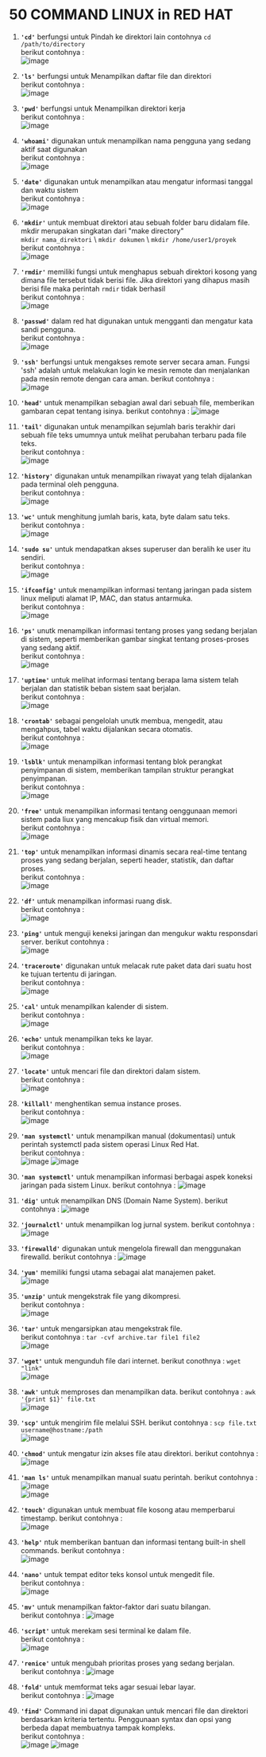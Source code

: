 # 50 COMMAND LINUX in RED HAT

1. **`'cd'`** berfungsi untuk Pindah ke direktori lain contohnya `cd /path/to/directory`  
berikut contohnya :  
![image](https://github.com/Azzadlyh/PRAKTIKUM-SISTEM-OPERASI-AZZA-ADLIYAH-TK4B/assets/126213404/ebac987a-0617-4c50-a61e-523f3afc5afe)

2. **`'ls'`** berfungsi untuk Menampilkan daftar file dan direktori   
berikut contohnya :    
![image](https://github.com/Azzadlyh/PRAKTIKUM-SISTEM-OPERASI-AZZA-ADLIYAH-TK4B/assets/126213404/428f3661-f6c1-421d-aa6b-fa641b1dab27)  

3. **`'pwd'`** berfungsi untuk Menampilkan direktori kerja  
berikut contohnya :  
![image](https://github.com/Azzadlyh/PRAKTIKUM-SISTEM-OPERASI-AZZA-ADLIYAH-TK4B/assets/126213404/7250c833-4a7d-4e2f-ab83-79cef3a4efcb)

4. **`'whoami'`** digunakan untuk menampilkan nama pengguna yang sedang aktif saat digunakan   
berikut contohnya :    
![image](https://github.com/Azzadlyh/PRAKTIKUM-SISTEM-OPERASI-AZZA-ADLIYAH-TK4B/assets/126213404/7279e53e-b093-4307-a0a0-b208294cf49a)   

5. **`'date'`** digunakan untuk menampilkan atau mengatur informasi tanggal dan waktu sistem  
berikut contohnya :  
![image](https://github.com/Azzadlyh/PRAKTIKUM-SISTEM-OPERASI-AZZA-ADLIYAH-TK4B/assets/126213404/63e909db-15ec-4a2a-9c03-38058c18ff1c)  

6. **`'mkdir'`** untuk membuat direktori atau sebuah folder baru didalam file. mkdir merupakan singkatan dari "make directory"  
`mkdir nama_direktori` \\ `mkdir dokumen` \\ `mkdir /home/user1/proyek  `  
berikut contohnya :   
![image](https://github.com/Azzadlyh/PRAKTIKUM-SISTEM-OPERASI-AZZA-ADLIYAH-TK4B/assets/126213404/c2288a78-80cc-4eb4-a3e5-14ee476b8540)    

7. **`'rmdir'`** memiliki fungsi untuk menghapus sebuah direktori kosong yang dimana file tersebut tidak berisi file. Jika direktori yang dihapus masih berisi file maka perintah `rmdir` tidak berhasil   
berikut contohnya :   
![image](https://github.com/Azzadlyh/PRAKTIKUM-SISTEM-OPERASI-AZZA-ADLIYAH-TK4B/assets/126213404/fcfbc8fb-d8df-4848-9792-db7f76f2b52f)  

8. **`'passwd'`** dalam red hat digunakan untuk mengganti dan mengatur kata sandi pengguna.  
berikut contohnya :   
![image](https://github.com/Azzadlyh/PRAKTIKUM-SISTEM-OPERASI-AZZA-ADLIYAH-TK4B/assets/126213404/8dd5cae1-b5a3-41ba-9264-8ef7e96b1242)  

9. **`'ssh'`** berfungsi untuk mengakses remote server secara aman. Fungsi 'ssh' adalah untuk melakukan login ke mesin remote dan menjalankan pada mesin remote dengan cara aman. 
berikut contohnya :  
![image](https://github.com/Azzadlyh/PRAKTIKUM-SISTEM-OPERASI-AZZA-ADLIYAH-TK4B/assets/126213404/52bc3f89-d7cf-469c-a92f-c42f79882c6e)  

10. **`'head'`** untuk menampilkan sebagian awal dari sebuah file, memberikan gambaran cepat tentang isinya. 
berikut contohnya : 
![image](https://github.com/Azzadlyh/PRAKTIKUM-SISTEM-OPERASI-AZZA-ADLIYAH-TK4B/assets/126213404/d9a36855-4737-49bf-ad58-75e624fa4f92)

11. **`'tail'`** digunakan untuk menampilkan sejumlah baris terakhir dari sebuah file teks umumnya untuk melihat perubahan terbaru pada file teks.   
berikut contohnya :   
![image](https://github.com/Azzadlyh/PRAKTIKUM-SISTEM-OPERASI-AZZA-ADLIYAH-TK4B/assets/126213404/6f4309d6-e1fb-4c78-a4c3-bd183beb927b)   

12. **`'history'`** digunakan untuk menampilkan riwayat yang telah dijalankan pada terminal oleh pengguna.   
berikut contohnya :   
![image](https://github.com/Azzadlyh/PRAKTIKUM-SISTEM-OPERASI-AZZA-ADLIYAH-TK4B/assets/126213404/bc2ac2c3-9136-4154-a499-ee2f3ddbe3a2)   

13. **`'wc'`** untuk menghitung jumlah baris, kata, byte dalam satu teks.  
berikut contohnya :   
![image](https://github.com/Azzadlyh/PRAKTIKUM-SISTEM-OPERASI-AZZA-ADLIYAH-TK4B/assets/126213404/2a9abe4b-e9c4-4a5d-841d-c007d2d6d806)

14. **`'sudo su'`** untuk mendapatkan akses superuser dan beralih ke user itu sendiri.  
berikut contohnya :  
![image](https://github.com/Azzadlyh/PRAKTIKUM-SISTEM-OPERASI-AZZA-ADLIYAH-TK4B/assets/126213404/d9155de4-d7c8-4a17-8917-30ae8c9e9c6b)

15. **`'ifconfig'`** untuk menampilkan informasi tentang jaringan pada sistem linux meliputi alamat IP, MAC, dan status antarmuka.  
berikut contohnya :  
![image](https://github.com/Azzadlyh/PRAKTIKUM-SISTEM-OPERASI-AZZA-ADLIYAH-TK4B/assets/126213404/2dff2eab-9c73-4664-933b-ffe05c601b8e)

16. **`'ps'`** unutk menampilkan informasi tentang proses yang sedang berjalan di sistem, seperti memberikan gambar singkat tentang proses-proses yang sedang aktif.  
berikut contohnya :   
![image](https://github.com/Azzadlyh/PRAKTIKUM-SISTEM-OPERASI-AZZA-ADLIYAH-TK4B/assets/126213404/a647d16a-5acc-4974-ad82-26a9e9b08f0d)

17. **`'uptime'`** untuk melihat informasi tentang berapa lama sistem telah berjalan dan statistik beban sistem saat berjalan.  
berikut contohnya :  
![image](https://github.com/Azzadlyh/PRAKTIKUM-SISTEM-OPERASI-AZZA-ADLIYAH-TK4B/assets/126213404/03495116-cbc2-4507-bf88-1f51c0382844)

18. **`'crontab'`** sebagai pengelolah unutk membua, mengedit, atau mengahpus, tabel waktu dijalankan secara otomatis.  
berikut contohnya :  
![image](https://github.com/Azzadlyh/PRAKTIKUM-SISTEM-OPERASI-AZZA-ADLIYAH-TK4B/assets/126213404/71ab2c04-98be-448b-ba87-94427cc8b487)

19. **`'lsblk'`** untuk menampilkan informasi tentang blok perangkat penyimpanan di sistem, memberikan tampilan struktur perangkat penyimpanan.  
berikut contohnya :   
![image](https://github.com/Azzadlyh/PRAKTIKUM-SISTEM-OPERASI-AZZA-ADLIYAH-TK4B/assets/126213404/c298b700-5f53-4d33-98a3-fbb74d185504)

20. **`'free'`** untuk menampilkan informasi tentang oenggunaan memori sistem pada liux yang mencakup fisik dan virtual memori.   
berikut contohnya :  
![image](https://github.com/Azzadlyh/PRAKTIKUM-SISTEM-OPERASI-AZZA-ADLIYAH-TK4B/assets/126213404/fd1809df-677e-46d1-87db-f9c59cb6af61)

21. **`'top'`** untuk menampilkan informasi dinamis secara real-time tentang proses yang sedang berjalan, seperti header, statistik, dan daftar proses.  
berikut contohnya :  
![image](https://github.com/Azzadlyh/PRAKTIKUM-SISTEM-OPERASI-AZZA-ADLIYAH-TK4B/assets/126213404/61baa7c4-7089-4ca5-98e1-10701a2d6646)

22. **`'df'`** untuk menampilkan informasi ruang disk.  
berikut contohnya :  
![image](https://github.com/Azzadlyh/PRAKTIKUM-SISTEM-OPERASI-AZZA-ADLIYAH-TK4B/assets/126213404/7d7c59cf-d99e-4613-893b-49e1bc41719e)

23. **`'ping'`** untuk menguji keneksi jaringan dan mengukur waktu responsdari server.
berikut contohnya :  
![image](https://github.com/Azzadlyh/PRAKTIKUM-SISTEM-OPERASI-AZZA-ADLIYAH-TK4B/assets/126213404/6bffe7fd-5a13-4fc6-b00e-8ee50cd2dcc5)

24. **`'traceroute'`** digunakan untuk melacak rute paket data dari suatu host ke tujuan tertentu di jaringan.  
berikut contohnya :  
![image](https://github.com/Azzadlyh/PRAKTIKUM-SISTEM-OPERASI-AZZA-ADLIYAH-TK4B/assets/126213404/734d9350-65c6-4b44-9088-66665627f339)

25. **`'cal'`** untuk menampilkan kalender di sistem.  
berikut contohnya :  
![image](https://github.com/Azzadlyh/PRAKTIKUM-SISTEM-OPERASI-AZZA-ADLIYAH-TK4B/assets/126213404/2f3eecd6-92e3-4e42-b7a4-7e94c0111130)

26. **`'echo'`** untuk menampilkan teks ke layar.  
berikut contohnya :  
![image](https://github.com/Azzadlyh/PRAKTIKUM-SISTEM-OPERASI-AZZA-ADLIYAH-TK4B/assets/126213404/aefd5e27-6e97-48a3-b940-0c2dd0fce74a)

27. **`'locate'`** untuk mencari file dan direktori dalam sistem.  
berikut contohnya :  
![image](https://github.com/Azzadlyh/PRAKTIKUM-SISTEM-OPERASI-AZZA-ADLIYAH-TK4B/assets/126213404/e7d11646-3d0d-4593-a772-21428634ead4)

28. **`'killall'`** menghentikan semua instance proses.  
berikut contohnya :  
![image](https://github.com/Azzadlyh/PRAKTIKUM-SISTEM-OPERASI-AZZA-ADLIYAH-TK4B/assets/126213404/3c572f99-0f24-4161-a901-5b5b07ac6759)

29. **`'man systemctl'`** untuk menampilkan manual (dokumentasi) untuk perintah systemctl pada sistem operasi Linux Red Hat.  
berikut contohnya :  
![image](https://github.com/Azzadlyh/PRAKTIKUM-SISTEM-OPERASI-AZZA-ADLIYAH-TK4B/assets/126213404/fbaa0214-a76a-4326-bcb7-8d60ef3bc517)
![image](https://github.com/Azzadlyh/PRAKTIKUM-SISTEM-OPERASI-AZZA-ADLIYAH-TK4B/assets/126213404/39e8541a-5d0d-410b-beda-854b73e87eaf)

31. **`'man systemctl'`** untuk menampilkan informasi berbagai aspek koneksi jaringan pada sistem Linux.
berikut contohnya :
![image](https://github.com/Azzadlyh/PRAKTIKUM-SISTEM-OPERASI-AZZA-ADLIYAH-TK4B/assets/126213404/e7e55a17-2a95-40df-ab75-4983d435c646)

32. **`'dig'`** untuk menampilkan DNS (Domain Name System).
berikut contohnya :
![image](https://github.com/Azzadlyh/PRAKTIKUM-SISTEM-OPERASI-AZZA-ADLIYAH-TK4B/assets/126213404/393d343d-5dc6-4c70-ab4e-32269a5494f8)

33. **`'journalctl'`** untuk menampilkan log jurnal system.
berikut contohnya :
![image](https://github.com/Azzadlyh/PRAKTIKUM-SISTEM-OPERASI-AZZA-ADLIYAH-TK4B/assets/126213404/1ff5267f-02fd-4cf3-8762-ce1388347d30)

34. **`'firewalld'`** digunakan untuk mengelola firewall dan menggunakan firewalld.
berikut contohnya :
![image](https://github.com/Azzadlyh/PRAKTIKUM-SISTEM-OPERASI-AZZA-ADLIYAH-TK4B/assets/126213404/0043bb45-2877-4176-82d8-622ec767b1a8)

35. **`'yum'`** memiliki fungsi utama sebagai alat manajemen paket.  
![image](https://github.com/Azzadlyh/PRAKTIKUM-SISTEM-OPERASI-AZZA-ADLIYAH-TK4B/assets/126213404/73885a5d-d722-49a8-b85b-6aefd98afcd6)

36. **`'unzip'`** untuk mengekstrak file yang dikompresi.  
berikut contohnya :  
![image](https://github.com/Azzadlyh/PRAKTIKUM-SISTEM-OPERASI-AZZA-ADLIYAH-TK4B/assets/126213404/6c7cedaa-3eb6-43ef-98d7-ecf5102e17bb)

37. **`'tar'`** untuk mengarsipkan atau mengekstrak file.  
berikut contohnya :
`tar -cvf archive.tar file1 file2`  
![image](https://github.com/Azzadlyh/PRAKTIKUM-SISTEM-OPERASI-AZZA-ADLIYAH-TK4B/assets/126213404/ace1bf11-517b-41ce-b4a1-11308e2793f0)

38. **`'wget'`** untuk mengunduh file dari internet.
berikut conothnya :
`wget "link"`   
![image](https://github.com/Azzadlyh/PRAKTIKUM-SISTEM-OPERASI-AZZA-ADLIYAH-TK4B/assets/126213404/5bd86861-dbd8-4f2f-a154-2bd808d6e235)

39. **`'awk'`** untuk memproses dan menampilkan data.
berikut contohnya :
`awk '{print $1}' file.txt`  
![image](https://github.com/Azzadlyh/PRAKTIKUM-SISTEM-OPERASI-AZZA-ADLIYAH-TK4B/assets/126213404/e7de4543-bcce-4c2f-a48c-2ebf976a3c0a)

40. **`'scp'`** untuk mengirim file melalui SSH.
berikut contohnya :
`scp file.txt username@hostname:/path`  
![image](https://github.com/Azzadlyh/PRAKTIKUM-SISTEM-OPERASI-AZZA-ADLIYAH-TK4B/assets/126213404/d90d7052-926e-4f6c-a131-d837882564e0)

41. **`'chmod'`** untuk mengatur izin akses file atau direktori.
berikut contohnya :
![image](https://github.com/Azzadlyh/PRAKTIKUM-SISTEM-OPERASI-AZZA-ADLIYAH-TK4B/assets/126213404/9e4b748b-54fc-4a15-9c19-5bb4ca6b8f31)

42. **`'man ls'`** untuk menampilkan manual suatu perintah.
berikut contohnya :
![image](https://github.com/Azzadlyh/PRAKTIKUM-SISTEM-OPERASI-AZZA-ADLIYAH-TK4B/assets/126213404/a3ec9890-0055-4d50-b594-bbe7b0586a62)  
![image](https://github.com/Azzadlyh/PRAKTIKUM-SISTEM-OPERASI-AZZA-ADLIYAH-TK4B/assets/126213404/37acd1a5-9925-42e3-aa9e-ebcc99056874)

43. **`'touch'`** digunakan untuk membuat file kosong atau memperbarui timestamp.
berikut contohnya :  
![image](https://github.com/Azzadlyh/PRAKTIKUM-SISTEM-OPERASI-AZZA-ADLIYAH-TK4B/assets/126213404/f22facd8-2d6a-4778-a9f7-9ccac892ba94)

44. **`'help'`** ntuk memberikan bantuan dan informasi tentang built-in shell commands.
berikut contohnya :  
![image](https://github.com/Azzadlyh/PRAKTIKUM-SISTEM-OPERASI-AZZA-ADLIYAH-TK4B/assets/126213404/16fbf8a6-8ee8-43a8-a694-6a5c8034291d)

45. **`'nano'`** untuk tempat editor teks konsol untuk mengedit file.  
berikut contohnya :   
![image](https://github.com/Azzadlyh/PRAKTIKUM-SISTEM-OPERASI-AZZA-ADLIYAH-TK4B/assets/126213404/0efe4514-c6b6-4fa0-aa16-3865f477f11b)

46. **`'mv'`** untuk menampilkan faktor-faktor dari suatu bilangan.  
berikut contohnya :
![image](https://github.com/Azzadlyh/PRAKTIKUM-SISTEM-OPERASI-AZZA-ADLIYAH-TK4B/assets/126213404/78ff77b1-d644-4f37-97aa-3895c2fd5c04)

47. **`'script'`** untuk merekam sesi terminal ke dalam file.  
berikut contohnya :  
![image](https://github.com/Azzadlyh/PRAKTIKUM-SISTEM-OPERASI-AZZA-ADLIYAH-TK4B/assets/126213404/cfc49660-00fe-4897-acf8-ffa5060c3ede)

48. **`'renice'`** untuk mengubah prioritas proses yang sedang berjalan.  
berikut contohnya : 
![image](https://github.com/Azzadlyh/PRAKTIKUM-SISTEM-OPERASI-AZZA-ADLIYAH-TK4B/assets/126213404/11ed2b0c-9d68-46e0-9f8d-36bc717e49a3)

49. **`'fold'`** untuk memformat teks agar sesuai lebar layar.  
berikut contohnya :
![image](https://github.com/Azzadlyh/PRAKTIKUM-SISTEM-OPERASI-AZZA-ADLIYAH-TK4B/assets/126213404/c94d7642-b6e8-4f6c-ba3b-cff0272dfb42)

50. **`'find'`** Command ini dapat digunakan untuk mencari file dan direktori berdasarkan kriteria tertentu. Penggunaan syntax dan opsi yang berbeda dapat membuatnya tampak kompleks.  
berikut contohnya :  
![image](https://github.com/Azzadlyh/PRAKTIKUM-SISTEM-OPERASI-AZZA-ADLIYAH-TK4B/assets/126213404/9e0dadd6-075b-427a-8162-7996fafb97ce)
![image](https://github.com/Azzadlyh/PRAKTIKUM-SISTEM-OPERASI-AZZA-ADLIYAH-TK4B/assets/126213404/efa51235-22e5-459a-9583-c8f418fb0d57)  




